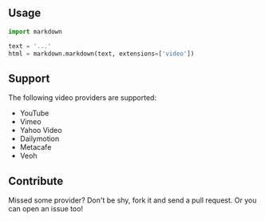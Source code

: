 Usage
-------
```python
import markdown

text = '...'
html = markdown.markdown(text, extensions=['video'])
```

Support
-------

The following video providers are supported:

 - YouTube
 - Vimeo
 - Yahoo Video
 - Dailymotion
 - Metacafe
 - Veoh

Contribute
----------
Missed some provider?
Don't be shy, fork it and send a pull request.
Or you can open an issue too!
